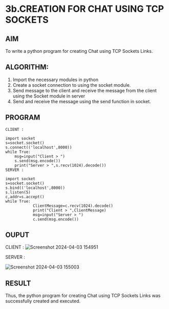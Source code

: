# 3b.CREATION FOR CHAT USING TCP SOCKETS
## AIM
To write a python program for creating Chat using TCP Sockets Links.
## ALGORITHM:
1. Import the necessary modules in python
2. Create a socket connection to using the socket module.
3. Send message to the client and receive the message from the client using the Socket module in
 server
4. Send and receive the message using the send function in socket.
## PROGRAM
```
CLIENT :
 
import socket 
s=socket.socket() 
s.connect(('localhost',8000)) 
while True: 
    msg=input("Client > ") 
    s.send(msg.encode()) 
    print("Server > ",s.recv(1024).decode())
SERVER :
 
import socket 
s=socket.socket() 
s.bind(('localhost',8000)) 
s.listen(5) 
c,addr=s.accept() 
while True: 
            ClientMessage=c.recv(1024).decode() 
            print("Client > ",ClientMessage) 
            msg=input("Server > ") 
            c.send(msg.encode())
```
## OUPUT
CLIENT :
![Screenshot 2024-04-03 154951](https://github.com/NaliniG007/3b_CHAT_USING_TCP_SOCKETS/assets/144870858/04595055-18f3-40a8-b833-898a2793b324)

SERVER :

![Screenshot 2024-04-03 155003](https://github.com/NaliniG007/3b_CHAT_USING_TCP_SOCKETS/assets/144870858/8fae23ee-a0de-424b-9d4a-6ab2b9662465)


## RESULT
Thus, the python program for creating Chat using TCP Sockets Links was successfully 
created and executed.
